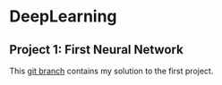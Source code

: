 # DeepLearning
## Project 1: First Neural Network
This [git branch](https://github.com/danherrera/DeepLearning/tree/project/1-BikeShare) contains my solution to the first project.
